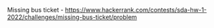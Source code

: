 Missing bus ticket - https://www.hackerrank.com/contests/sda-hw-1-2022/challenges/missing-bus-ticket/problem